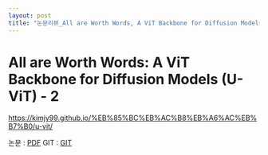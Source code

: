 ```yaml
---
layout: post
title: "논문리뷰_All are Worth Words, A ViT Backbone for Diffusion Models (U-ViT)"
---
```


#  All are Worth Words: A ViT Backbone for Diffusion Models (U-ViT) - 2
https://kimjy99.github.io/%EB%85%BC%EB%AC%B8%EB%A6%AC%EB%B7%B0/u-vit/

논문 : [PDF](https://arxiv.org/pdf/2209.12152)
GIT : [GIT](https://github.com/baofff/U-ViT)

